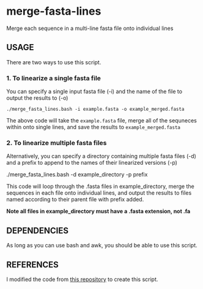 # merge-fasta-lines
Merge each sequence in a multi-line fasta file onto individual lines

## USAGE

There are two ways to use this script.

### 1. To linearize a single fasta file

You can specify a single input fasta file (-i) and the name of the file to output the results to (-o)

`./merge_fasta_lines.bash -i example.fasta -o example_merged.fasta`

The above code will take the `example.fasta` file, merge all of the sequneces within onto single lines, and save the results to `example_merged.fasta`

### 2. To linearize multiple fasta files

Alternatively, you can specify a directory containing multiple fasta files (-d) and a prefix to append to the names of their linearized versions (-p)

./merge_fasta_lines.bash -d example_directory -p prefix

This code will loop through the .fasta files in example_directory, merge the sequences in each file onto individual lines, and output the results to files named according to their parent file with prefix added.

**Note all files in example_directory must have a .fasta extension, not .fa**

## DEPENDENCIES

As long as you can use bash and awk, you should be able to use this script.

## REFERENCES

I modified the code from [this repository](https://gist.github.com/lindenb/2c0d4e11fd8a96d4c345) to create this script.
